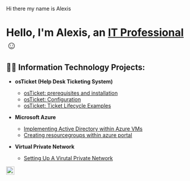 Hi there my name is Alexis
<h1>Hello, I'm Alexis, an <a href="(https://www.linkedin.com/in/AlexisCalle/)">IT Professional</a>☺</h1>

<h2>👨‍💻 Information Technology Projects:</h2>

- <b>osTicket (Help Desk Ticketing System)</b>
  - [osTicket: prerequisites and installation](https://github.com/Hybridtron/osticket-prereqs)
  - [osTicket: Configuration](https://github.com/Hybridtron/osTicket-Configuration)
  - [osTicket: Ticket Lifecycle Examples](https://github.com/Hybridtron/osTicket-Ticket-Lifecycle-Examples)
- <b>Microsoft Azure</b>
  - [Implementing Active Directory within Azure VMs](https://github.com/Hybridtron/Configuring-Active-Directory-within-Azure-VMs)
  - [Creating resourcegroups within azure portal](https://github.com/Hybridtron/Network-Security-Groups-NSGs-and-Inspecting-Network-Protocols/blob/main/README.md)

- <b>Virtual Private Network</b>

  - [Setting Up A Virutal Private Network](https://github.com/Hybridtron/Setting-up-a-VPN)



[<img align="left" alt="Josh | LinkedIn" width="22px" src="https://cdn.jsdelivr.net/npm/simple-icons@v3/icons/linkedin.svg" />][linkedin]


[linkedin]: https://www.linkedin.com/in/AlexisCalle/
